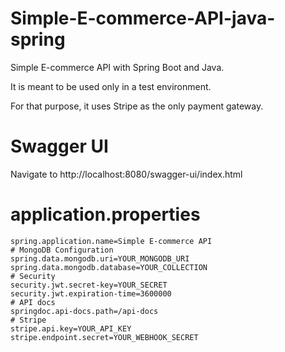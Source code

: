 # Simple-E-commerce-API-java-spring

Simple E-commerce API with Spring Boot and Java.

It is meant to be used only in a test environment.

For that purpose, it uses Stripe as the only payment gateway.

# Swagger UI

Navigate to http://localhost:8080/swagger-ui/index.html

# application.properties

```properties
spring.application.name=Simple E-commerce API
# MongoDB Configuration
spring.data.mongodb.uri=YOUR_MONGODB_URI
spring.data.mongodb.database=YOUR_COLLECTION
# Security
security.jwt.secret-key=YOUR_SECRET
security.jwt.expiration-time=3600000
# API docs
springdoc.api-docs.path=/api-docs
# Stripe
stripe.api.key=YOUR_API_KEY
stripe.endpoint.secret=YOUR_WEBHOOK_SECRET
```
